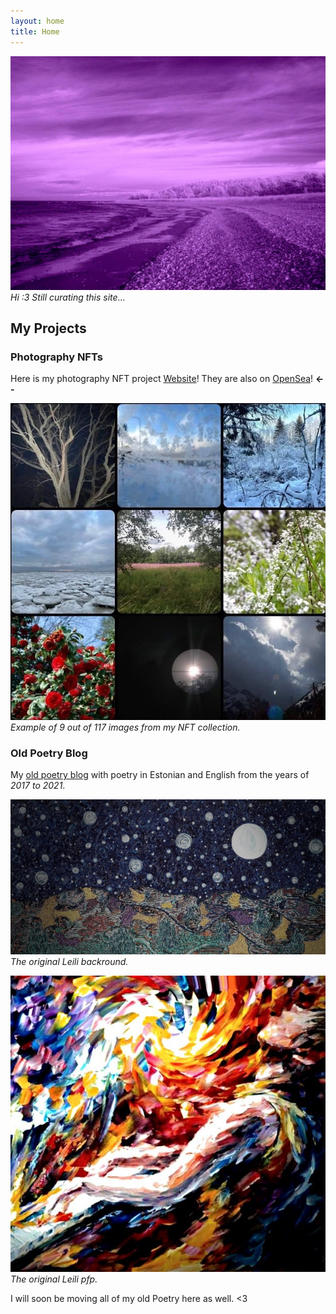 ```yaml
---
layout: home
title: Home
---
```


![](/images/lillahiiumaa.png) 
*Hi :3 Still curating this site...*

## My Projects

### Photography NFTs

Here is my photography NFT project [Website](https://leilis.carrd.co/)! 
They are also on [OpenSea](https://opensea.io/collection/leilis)! **<--**

![](/images/leilisnft.png)
*Example of 9 out of 117 images from my NFT collection.*

### Old Poetry Blog

My [old poetry blog](https://laternapoiss.blogspot.com/) with poetry in Estonian and English from the years of *2017 to 2021*.

![](/images/leilibackround.png)
*The original Leili backround.*

![](/images/leilioldpfp.png)
*The original Leili pfp.*

I will soon be moving all of my old Poetry here as well. <3
